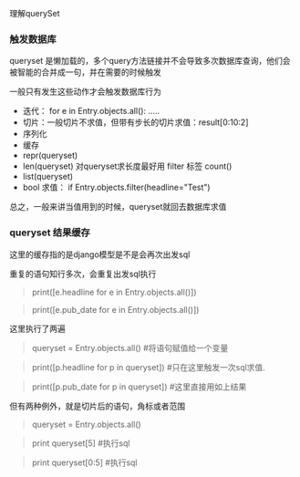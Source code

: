 
理解querySet

### 触发数据库

queryset 是懒加载的，多个query方法链接并不会导致多次数据库查询，他们会被智能的合并成一句，并在需要的时候触发

一般只有发生这些动作才会触发数据库行为

+ 迭代： for e in Entry.objects.all(): .....
+ 切片：一般切片不求值，但带有步长的切片求值：result[0:10:2]
+ 序列化
+ 缓存
+ repr(queryset)
+ len(queryset) 对queryset求长度最好用 filter 标签 count()
+ list(queryset)
+ bool 求值： if Entry.objects.filter(headline="Test")

总之，一般来讲当值用到的时候，queryset就回去数据库求值

### queryset 结果缓存

这里的缓存指的是django模型是不是会再次出发sql

重复的语句知行多次，会重复出发sql执行


> print([e.headline for e in Entry.objects.all()])

> print([e.pub_date for e in Entry.objects.all()])


这里执行了两遍


> queryset = Entry.objects.all() #将语句赋值给一个变量

> print([p.headline for p in queryset]) #只在这里触发一次sql求值.

> print([p.pub_date for p in queryset]) #这里直接用如上结果


但有两种例外，就是切片后的语句，角标或者范围


> queryset = Entry.objects.all()

> print queryset[5] #执行sql

> print queryset[0:5] #执行sql


